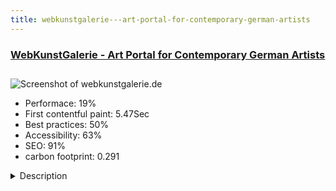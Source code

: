 ```yaml
---
title: webkunstgalerie---art-portal-for-contemporary-german-artists
---
```


<div style="height: 3rem">
  <a href="http://webkunstgalerie.de"><h3>WebKunstGalerie - Art Portal for Contemporary German Artists</h3></a>
</div>
<img loading="lazy" src="/images/thumbs/webkunstgalerie.de.jpg" alt="Screenshot of webkunstgalerie.de" />
<ul>
  <li>Performace: 19%</li>
  <li>
    First contentful paint:
    5.47Sec
  </li>
  <li>Best practices: 50%</li>
  <li>Accessibility: 63%</li>
  <li>SEO: 91%</li>
  <li>carbon footprint: 0.291</li>
</ul>
<details>
  <summary>Description</summary>
  <p>WebKunstGalerie is a Portal for Artists where Artists can show their Art online in a stunning 3D Art Gallery. Contemporary Artists can sell their fine art.
In just a few steps you can upload your art and create breathtaking 3D galleries online.

Vistors can view the fine art in an interactive Art Gallery of hundreds of German Artists.
Many directories are available (art museums, art Galleries, Art Shops etc.)The site was originally build with Joomla 1.5 and was always updated with the latest Joomla version, templates and latest web technologies. Currently the site is based on Joomla Version 3.6.2.</p>
</details>

